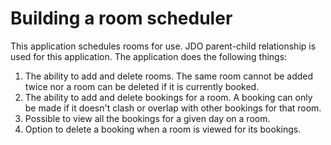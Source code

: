 # Building a room scheduler

This application schedules rooms for use. JDO parent-child relationship is used for this application.
The application does the following things:
1. The ability to add and delete rooms. The same room cannot be added twice nor a room can be deleted if it is currently booked.
2. The ability to add and delete bookings for a room. A booking can only be made if it doesn't clash or overlap with other bookings for that room.
3. Possible to view all the bookings for a given day on a room. 
4. Option to delete a booking when a room is viewed for its bookings.